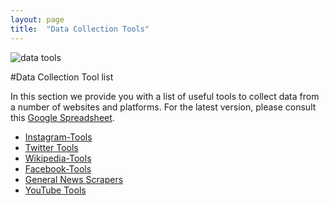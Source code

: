 ```yaml
---
layout: page
title:  "Data Collection Tools"
---
```


![data tools](https://drive.google.com/file/d/1y-99Ibob3skqhTTpsJGn8MPlVLyVHe9z/view?usp=sharing)

#Data Collection Tool list

In this section we provide you with a list of useful tools to collect data from a number of websites and platforms. For the latest version, please consult this [Google Spreadsheet](https://docs.google.com/spreadsheets/d/e/2PACX-1vTYXXEn2rCF1c8K9VlDKMM-QBh2eMSDGMcP0dVrCIilnlTdchrcQTWStdrj_J5bTCJ5l4ALfQDI9Vic/pubhtml).

* [Instagram-Tools](https://github.com/Leibniz-HBI/Social-Media-Observatory/wiki/Instagram-Tools)
* [Twitter Tools](https://github.com/Leibniz-HBI/Social-Media-Observatory/wiki/Twitter-Tools)
* [Wikipedia-Tools](https://github.com/Leibniz-HBI/Social-Media-Observatory/wiki/Wikipedia-Tools)
* [Facebook-Tools](https://github.com/Leibniz-HBI/Social-Media-Observatory/wiki/Facebook-Tools)
* [General News Scrapers](https://github.com/Leibniz-HBI/Social-Media-Observatory/wiki/General-News-Scrapers)
* [YouTube Tools](https://github.com/Leibniz-HBI/Social-Media-Observatory/wiki/YouTube-Tools)
